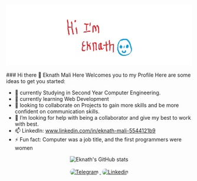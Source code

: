 <p align = "center"><img src = "eknath.png" alt = "Error" style = " height : 165px;" ></p>
### Hi there 👋 Eknath Mali Here Welcomes you to my Profile
<!--
**eknathmali/eknathmali** is a ✨ _special_ ✨ repository because its `README.md` (this file) appears on your GitHub profile.
-->
Here are some ideas to get you started:

- 🔭 currently Studying in Second Year Computer Engineering.
- 🌱 currently learning Web Development
- 👯 looking to collaborate on Projects to gain more skills and be more confident on communication skills.
- 🤔 I’m looking for help with being a collaborator and give my best to work with best.
- 📫 Linkedln: www.linkedin.com/in/eknath-mali-5544121b9
- ⚡ Fun fact: Computer was a job title, and the first programmers were women



<p align = "center"><img width  = "500"
        src = "https://github-readme-stats.vercel.app/api?username=eknathmali&show_icons=true&theme=blue-green" 
        alt = "Eknath's GitHub stats"/>

<p align="center">
  <a href="https://telegram.me/malieknath_2024">  <img src="https://img.icons8.com/color/48/000000/telegram-app--v5.png"  style="border:3px solid white;border-radius: 30px" alt='Telegram' height='60px' /> </a>
<a href="https://www.linkedin.com/in/eknath-mali-5544121b9/">
    <img src="https://img.icons8.com/fluency/48/000000/linkedin.png" alt='Linkedin' height='60'  style="border:3px solid white;border-radius: 30px"/>
</a>
</p>